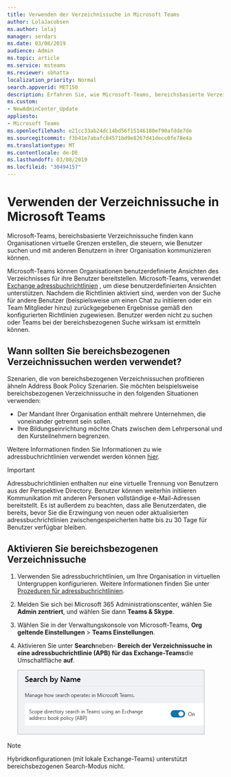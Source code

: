 ```yaml
---
title: Verwenden der Verzeichnissuche in Microsoft Teams
author: LolaJacobsen
ms.author: lolaj
manager: serdars
ms.date: 03/08/2019
audience: Admin
ms.topic: article
ms.service: msteams
ms.reviewer: sbhatta
localization_priority: Normal
search.appverid: MET150
description: Erfahren Sie, wie Microsoft-Teams, bereichsbasierte Verzeichnissuche verwenden, um benutzerdefinierte Ansichten des Verzeichnisses bereitzustellen.
ms.custom:
- NewAdminCenter_Update
appliesto:
- Microsoft Teams
ms.openlocfilehash: e21cc33ab24dc14bd56f15146180ef90afdde7de
ms.sourcegitcommit: f3b41e7abafc84571bd9e8267d41decc0fe78e4a
ms.translationtype: MT
ms.contentlocale: de-DE
ms.lasthandoff: 03/08/2019
ms.locfileid: "30494157"
---
```

# <a name="use-microsoft-teams-scoped-directory-search"></a>Verwenden der Verzeichnissuche in Microsoft Teams

Microsoft-Teams, bereichsbasierte Verzeichnissuche finden kann Organisationen virtuelle Grenzen erstellen, die steuern, wie Benutzer suchen und mit anderen Benutzern in ihrer Organisation kommunizieren können. 

Microsoft-Teams können Organisationen benutzerdefinierte Ansichten des Verzeichnisses für ihre Benutzer bereitstellen. Microsoft-Teams, verwendet [Exchange adressbuchrichtlinien](https://docs.microsoft.com/Exchange/email-addresses-and-address-books/address-book-policies/address-book-policies?view=exchserver-2019) , um diese benutzerdefinierten Ansichten unterstützen. Nachdem die Richtlinien aktiviert sind, werden von der Suche für andere Benutzer (beispielsweise um einen Chat zu initiieren oder ein Team Mitglieder hinzu) zurückgegebenen Ergebnisse gemäß den konfigurierten Richtlinien zugewiesen. Benutzer werden nicht zu suchen oder Teams bei der bereichsbezogenen Suche wirksam ist ermitteln können. 

## <a name="when-should-you-use-scoped-directory-searches"></a>Wann sollten Sie bereichsbezogenen Verzeichnissuchen werden verwendet?

Szenarien, die von bereichsbezogenen Verzeichnissuchen profitieren ähneln Address Book Policy Szenarien. Sie möchten beispielsweise bereichsbezogenen Verzeichnissuche in den folgenden Situationen verwenden:

- Der Mandant Ihrer Organisation enthält mehrere Unternehmen, die voneinander getrennt sein sollen. 
- Ihre Bildungseinrichtung möchte Chats zwischen dem Lehrpersonal und den Kursteilnehmern begrenzen. 
 
Weitere Informationen finden Sie Informationen zu wie adressbuchrichtlinien verwendet werden können [hier](https://docs.microsoft.com/Exchange/email-addresses-and-address-books/address-book-policies/abp-scenarios?view=exchserver-2019).

> [!IMPORTANT]
> Adressbuchrichtlinien enthalten nur eine virtuelle Trennung von Benutzern aus der Perspektive Directory. Benutzer können weiterhin initiieren Kommunikation mit anderen Personen vollständige e-Mail-Adressen bereitstellt. Es ist außerdem zu beachten, dass alle Benutzerdaten, die bereits, bevor Sie die Erzwingung von neuen oder aktualisierten adressbuchrichtlinien zwischengespeicherten hatte bis zu 30 Tage für Benutzer verfügbar bleiben.

## <a name="enable-scoped-directory-search"></a>Aktivieren Sie bereichsbezogenen Verzeichnissuche

1.  Verwenden Sie adressbuchrichtlinien, um Ihre Organisation in virtuellen Untergruppen konfigurieren. Weitere Informationen finden Sie unter [Prozeduren für adressbuchrichtlinien](https://docs.microsoft.com/Exchange/email-addresses-and-address-books/address-book-policies/abp-procedures?view=exchserver-2019).

2.  Melden Sie sich bei Microsoft 365 Administrationscenter, wählen Sie **Admin zentriert**, und wählen Sie dann **Teams & Skype**.
 
3.  Wählen Sie in der Verwaltungskonsole von Microsoft-Teams, **Org geltende Einstellungen** > **Teams Einstellungen**.

4.  Aktivieren Sie unter **Search**neben- **Bereich der Verzeichnissuche in eine adressbuchrichtlinie (APB) für das Exchange-Teams**die Umschaltfläche **auf**. 

    ![Bereich der Verzeichnissuche im Microsoft-Teams, Administrationscenter](media/teams-scoped-directory-search-image1.png)

> [!NOTE]
> Hybridkonfigurationen (mit lokale Exchange-Teams) unterstützt bereichsbezogenen Search-Modus nicht. 


